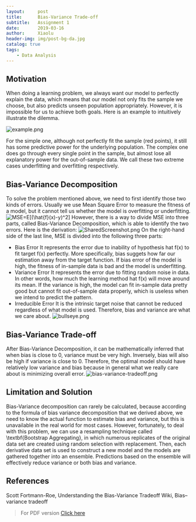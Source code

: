 ```yaml
---
layout:     post
title:      Bias-Variance Trade-off
subtitle:   Assignment 1
date:       2019-03-16
author:     Xiaolu
header-img: img/post-bg-da.jpg
catalog: true
tags:
    - Data Analysis
---
```

## Motivation
When doing a learning problem, we always want our model to perfectly explain the data, which means that our model not only fits the sample we choose, but also predicts unseen population appropriately. However, it is impossible for us to achieve both goals. Here is an example to intuitively illustrate the dilemma.

![example.png](https://i.loli.net/2019/10/25/g7rf938RxAPiUZX.png)

For the simple one, although not perfectly fit the sample (red points), it still has some predictive power for the underlying population. The complex one does go through every single point in the sample, but almost lose all explanatory power for the out-of-sample data. We call these two extreme cases underfitting and overfitting respectively.

## Bias-Variance Decomposition
To solve the problem mentioned above, we need to first identify those two kinds of errors. Usually we use Mean Square Error to measure the fitness of a model, but it cannot tell us whether the model is overfitting or underfitting.
<img src="https://latex.codecogs.com/gif.latex?MSE=E[(\hat{f}(x)-y)^2]" title="MSE=E[(\hat{f}(x)-y)^2]" />
However, there is a way to divide MSE into three parts, called Bias-Variance Decomposition, which is able to identify the two errors. Here is the derivation: 
![SharedScreenshot.png](https://i.loli.net/2019/10/25/RNgpJ6TWVlA12Fb.png)
On the right-hand side of the last line, MSE is divided into the following three parts:

* Bias Error
It represents the error due to inability of hypothesis hat f(x) to fit target f(x) perfectly. More specifically, bias suggets how far our estimation away from the target function. If bias error of the model is high, the fitness of in-sample data is bad and the model is underfitting.
* Variance Error
It represents the error due to fitting random noise in data. In other words, how much the learning method hat f(x) will move around its mean. If the variance is high, the model can fit in-sample data pretty good but cannot fit out-of-sample data properly, which is useless when we intend to predict the pattern.
* Irreducible Error
It is the intrinsic target noise that cannot be reduced regardless of what model is used. Therefore, bias and variance are what we care about.
![bullseye.png](https://i.loli.net/2019/10/25/UXWgnJl38vbK4PV.png)

## Bias-Variance Trade-off
After Bias-Variance Decomposition, it can be mathematically inferred that when bias is close to 0, variance must be very high. Inversely, bias will also be high if variance is close to 0. Therefore, the optimal model should have relatively low variance and bias because in general what we really care about is minimizing overall error.
![bias-variance-tradeoff.png](https://i.loli.net/2019/10/25/aQVYPlkg24hB1pw.png)

## Limitation and Solution
Bias-Variance decomposition can rarely be calculated, because according to the formula of bias variance decomposition that we derived above, we need to know the actual function to estimate bias and variance, but this is unavailable in the real world for most cases. However, fortunately, to deal with this problem, we can use a resampling technique called \textbf{Bootstrap Aggregating}, in which numerous replicates of the original data set are created using random selection with replacement. Then, each derivative data set is used to construct a new model and the models are gathered together into an ensemble. Predictions based on the ensemble will effectively reduce variance or both bias and variance.

## References
Scott Fortmann-Roe, Understanding the Bias-Variance Tradeoff
Wiki, Bias–variance tradeoff

> For PDF version [Click here]({{site.baseurl}}/assets/BiasVariance.pdf)




